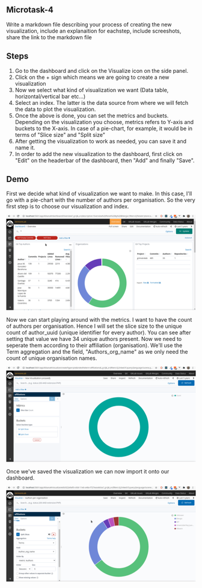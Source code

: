## Microtask-4

Write a markdown file describing your process of creating the new visualization, include an explanaition for eachstep, include screeshots, share the link to the markdown file

## Steps

1. Go to the dashboard and click on the Visualize icon on the side panel.
2. Click on the + sign which means we are going to create a new visualization
3. Now we select what kind of visualization we want (Data table, horizontal/vertical bar etc...)
4. Select an index. The latter is the data source from where we will fetch the data to plot the visualization.
5. Once the above is done, you can set the metrics and buckets. Depending on the visualization you choose, metrics refers to Y-axis and buckets to the X-axis. In case of a pie-chart, for example, it would be in terms of "Slice size" and "Split size"
6. After getting the visualization to work as needed, you can save it and name it.
7. In order to add the new visualization to the dashboard, first click on "Edit" on the headerbar of the dashboard, then "Add" and finally "Save".

## Demo

First we decide what kind of visualization we want to make. In this case, I'll go with a pie-chart with the number of authors per organisation. So the very first step is to choose our visualization and index.

![visualisation1stPart](Visualization1stPart.gif)

Now we can start playing around with the metrics. I want to have the count of authors per organisation. Hence I will set the
slice size to the unique count of author_uuid (unique identifier for every author). You can see after setting that value we have 34 unique authors present. Now we need to seperate them according to their affiliation (organisation). We'll use the Term aggregation and the field, "Authors_org_name" as we only need the count of unique organisation names.

![visualization2ndPart](Visualization2ndPart.gif)

Once we've saved the visualization we can now import it onto our dashboard.

![visualization3rdPart](Visualization3rdPart.gif)
